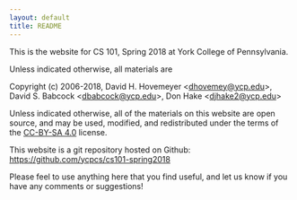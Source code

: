```yaml
---
layout: default
title: README
---
```


This is the website for CS 101, Spring 2018 at York College of Pennsylvania.

Unless indicated otherwise, all materials are

Copyright (c) 2006-2018, David H. Hovemeyer &lt;<dhovemey@ycp.edu>&gt;, David S. Babcock &lt;<dbabcock@ycp.edu>&gt;, Don Hake &lt;<djhake2@ycp.edu>&gt;

Unless indicated otherwise, all of the materials on this website are open source, and may be used, modified, and redistributed under the terms of the [CC-BY-SA 4.0](http://creativecommons.org/licenses/by-sa/4.0/) license.

This website is a git repository hosted on Github: <https://github.com/ycpcs/cs101-spring2018>

Please feel to use anything here that you find useful, and let us know if you have any comments or suggestions!
